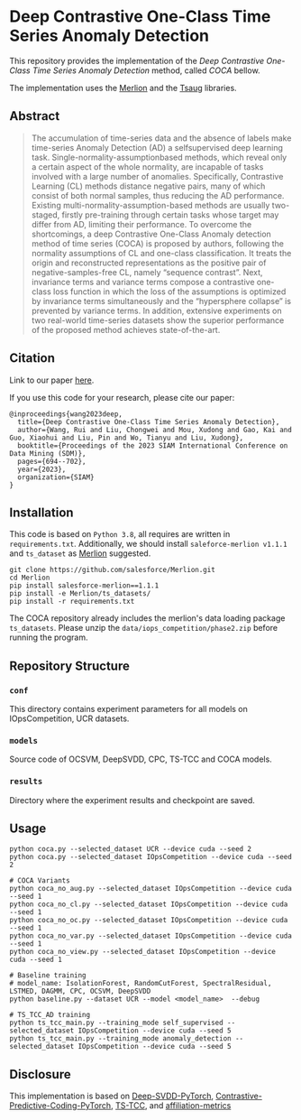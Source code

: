 # Deep Contrastive One-Class Time Series Anomaly Detection
This repository provides the implementation of the _Deep Contrastive One-Class Time Series Anomaly Detection_ method, called _COCA_ bellow. 

The implementation uses the [Merlion](https://opensource.salesforce.com/Merlion/v1.1.0/tutorials.html) and the [Tsaug](https://tsaug.readthedocs.io/en/stable/notebook/Examples%20of%20augmenters.html) libraries.

## Abstract
> The accumulation of time-series data and the absence of labels make time-series Anomaly Detection (AD) a selfsupervised deep learning task.
> Single-normality-assumptionbased methods, which reveal only a certain aspect of the whole normality, are incapable of tasks involved with a
> large number of anomalies. Specifically, Contrastive Learning (CL) methods distance negative pairs, many of which consist of both normal 
> samples, thus reducing the AD performance. Existing multi-normality-assumption-based methods are usually two-staged, firstly pre-training 
> through certain tasks whose target may differ from AD, limiting their performance. To overcome the shortcomings, a deep Contrastive One-Class 
> Anomaly detection method of time series (COCA) is proposed by authors, following the normality assumptions of CL and one-class classification. 
> It treats the origin and reconstructed representations as the positive pair of negative-samples-free CL, namely “sequence contrast”. 
> Next, invariance terms and variance terms compose a contrastive one-class loss function in which the loss of the assumptions is optimized 
> by invariance terms simultaneously and the “hypersphere collapse” is prevented by variance terms. In addition, extensive experiments on two 
> real-world time-series datasets show the superior performance of the proposed method achieves state-of-the-art.



## Citation
Link to our paper [here]([https://arxiv.org/abs/2207.01472](https://epubs.siam.org/doi/abs/10.1137/1.9781611977653.ch78)).

If you use this code for your research, please cite our paper:

```
@inproceedings{wang2023deep,
  title={Deep Contrastive One-Class Time Series Anomaly Detection},
  author={Wang, Rui and Liu, Chongwei and Mou, Xudong and Gao, Kai and Guo, Xiaohui and Liu, Pin and Wo, Tianyu and Liu, Xudong},
  booktitle={Proceedings of the 2023 SIAM International Conference on Data Mining (SDM)},
  pages={694--702},
  year={2023},
  organization={SIAM}
}
```

## Installation
This code is based on `Python 3.8`, all requires are written in `requirements.txt`. Additionally, we should install `saleforce-merlion v1.1.1` and `ts_dataset` as [Merlion](https://github.com/salesforce/Merlion) suggested.

```
git clone https://github.com/salesforce/Merlion.git
cd Merlion
pip install salesforce-merlion==1.1.1
pip install -e Merlion/ts_datasets/
pip install -r requirements.txt
```
The COCA repository already includes the merlion's data loading package `ts_datasets`.
Please unzip the `data/iops_competition/phase2.zip` before running the program.

## Repository Structure

### `conf`
This directory contains experiment parameters for all models on IOpsCompetition, UCR datasets.

### `models`
Source code of OCSVM, DeepSVDD, CPC, TS-TCC and COCA models.

### `results`
Directory where the experiment results and checkpoint are saved.

## Usage
```
python coca.py --selected_dataset UCR --device cuda --seed 2
python coca.py --selected_dataset IOpsCompetition --device cuda --seed 2

# COCA Variants
python coca_no_aug.py --selected_dataset IOpsCompetition --device cuda --seed 1
python coca_no_cl.py --selected_dataset IOpsCompetition --device cuda --seed 1
python coca_no_oc.py --selected_dataset IOpsCompetition --device cuda --seed 1
python coca_no_var.py --selected_dataset IOpsCompetition --device cuda --seed 1
python coca_no_view.py --selected_dataset IOpsCompetition --device cuda --seed 1

# Baseline training
# model_name: IsolationForest, RandomCutForest, SpectralResidual, LSTMED, DAGMM, CPC, OCSVM, DeepSVDD
python baseline.py --dataset UCR --model <model_name>  --debug

# TS_TCC_AD training
python ts_tcc_main.py --training_mode self_supervised --selected_dataset IOpsCompetition --device cuda --seed 5
python ts_tcc_main.py --training_mode anomaly_detection --selected_dataset IOpsCompetition --device cuda --seed 5
```

## Disclosure
This implementation is based on [Deep-SVDD-PyTorch](https://github.com/lukasruff/Deep-SVDD-PyTorch), 
[Contrastive-Predictive-Coding-PyTorch](https://github.com/jefflai108/Contrastive-Predictive-Coding-PyTorch),
[TS-TCC](https://github.com/emadeldeen24/TS-TCC), and [affiliation-metrics](https://github.com/ahstat/affiliation-metrics-py)
